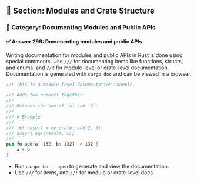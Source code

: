 ## 📘 Section: Modules and Crate Structure  
### 🔹 Category: Documenting Modules and Public APIs  
#### ✅ Answer 299: Documenting modules and public APIs

Writing documentation for modules and public APIs in Rust is done using special comments. Use `///` for documenting items like functions, structs, and enums, and `//!` for module-level or crate-level documentation. Documentation is generated with `cargo doc` and can be viewed in a browser.

```rust
//! This is a module-level documentation example.

/// Adds two numbers together.
///
/// Returns the sum of `a` and `b`.
///
/// # Example
/// ```
/// let result = my_crate::add(2, 3);
/// assert_eq!(result, 5);
/// ```
pub fn add(a: i32, b: i32) -> i32 {
    a + b
}
```

- Run `cargo doc --open` to generate and view the documentation.
- Use `///` for items, and `//!` for module or crate-level docs.
